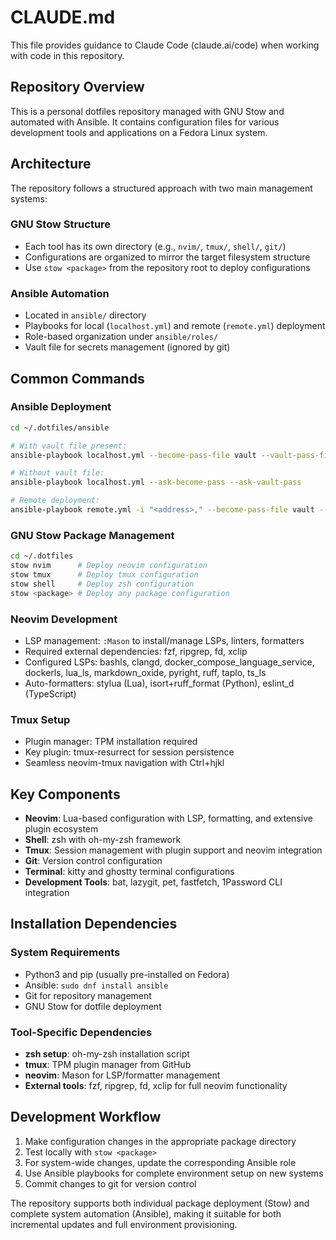 # CLAUDE.md

This file provides guidance to Claude Code (claude.ai/code) when working with code in this repository.

## Repository Overview

This is a personal dotfiles repository managed with GNU Stow and automated with Ansible. It contains configuration files for various development tools and applications on a Fedora Linux system.

## Architecture

The repository follows a structured approach with two main management systems:

### GNU Stow Structure
- Each tool has its own directory (e.g., `nvim/`, `tmux/`, `shell/`, `git/`)
- Configurations are organized to mirror the target filesystem structure
- Use `stow <package>` from the repository root to deploy configurations

### Ansible Automation
- Located in `ansible/` directory
- Playbooks for local (`localhost.yml`) and remote (`remote.yml`) deployment
- Role-based organization under `ansible/roles/`
- Vault file for secrets management (ignored by git)

## Common Commands

### Ansible Deployment
```bash
cd ~/.dotfiles/ansible

# With vault file present:
ansible-playbook localhost.yml --become-pass-file vault --vault-pass-file vault

# Without vault file:
ansible-playbook localhost.yml --ask-become-pass --ask-vault-pass

# Remote deployment:
ansible-playbook remote.yml -i "<address>," --become-pass-file vault --vault-pass-file vault
```

### GNU Stow Package Management
```bash
cd ~/.dotfiles
stow nvim      # Deploy neovim configuration
stow tmux      # Deploy tmux configuration
stow shell     # Deploy zsh configuration
stow <package> # Deploy any package configuration
```

### Neovim Development
- LSP management: `:Mason` to install/manage LSPs, linters, formatters
- Required external dependencies: fzf, ripgrep, fd, xclip
- Configured LSPs: bashls, clangd, docker_compose_language_service, dockerls, lua_ls, markdown_oxide, pyright, ruff, taplo, ts_ls
- Auto-formatters: stylua (Lua), isort+ruff_format (Python), eslint_d (TypeScript)

### Tmux Setup
- Plugin manager: TPM installation required
- Key plugin: tmux-resurrect for session persistence
- Seamless neovim-tmux navigation with Ctrl+hjkl

## Key Components

- **Neovim**: Lua-based configuration with LSP, formatting, and extensive plugin ecosystem
- **Shell**: zsh with oh-my-zsh framework
- **Tmux**: Session management with plugin support and neovim integration
- **Git**: Version control configuration
- **Terminal**: kitty and ghostty terminal configurations
- **Development Tools**: bat, lazygit, pet, fastfetch, 1Password CLI integration

## Installation Dependencies

### System Requirements
- Python3 and pip (usually pre-installed on Fedora)
- Ansible: `sudo dnf install ansible`
- Git for repository management
- GNU Stow for dotfile deployment

### Tool-Specific Dependencies
- **zsh setup**: oh-my-zsh installation script
- **tmux**: TPM plugin manager from GitHub
- **neovim**: Mason for LSP/formatter management
- **External tools**: fzf, ripgrep, fd, xclip for full neovim functionality

## Development Workflow

1. Make configuration changes in the appropriate package directory
2. Test locally with `stow <package>` 
3. For system-wide changes, update the corresponding Ansible role
4. Use Ansible playbooks for complete environment setup on new systems
5. Commit changes to git for version control

The repository supports both individual package deployment (Stow) and complete system automation (Ansible), making it suitable for both incremental updates and full environment provisioning.